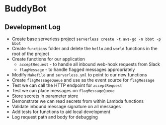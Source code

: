# BuddyBot

## Development Log

- Create base serverless project `serverless create -t aws-go -n bbot -p bbot`
- Create `functions` folder and delete the `hello` and `world` functions in the root of the project
- Create functions for our application
  - `acceptRequest` - to handle all inbound web-hook requests from Slack
  - `flagMessage` - to handle flagged messages appropriately
- Modify `Makefile` and `serverless.yml` to point to our new functions
- Create `flagMessageQueue` and use as the event source for `flagMessage`
- Test we can call the HTTP endpoint for `acceptRequest`
- Test we can place messages on `flagMessageQueue`
- Store secrets in parameter store
- Demonstrate we can read secrets from within Lambda functions
- Validate inbound message signature on all messages
- Add tests for functions to aid local development
- Log request path and body for debugging
